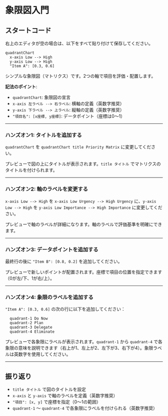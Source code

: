 # 象限図入門

## スタートコード
右上のエディタが空の場合は、以下をすべて貼り付けて保存してください。

```mermaid
quadrantChart
  x-axis Low --> High
  y-axis Low --> High
  "Item A": [0.3, 0.6]
```

シンプルな象限図（マトリクス）です。2つの軸で項目を評価・配置します。

**記法のポイント**:
- `quadrantChart`: 象限図の宣言
- `x-axis 左ラベル --> 右ラベル`: 横軸の定義（英数字推奨）
- `y-axis 下ラベル --> 上ラベル`: 縦軸の定義（英数字推奨）
- `"項目名": [x座標, y座標]`: データポイント（座標は0〜1）

---

### ハンズオン1: タイトルを追加する

`quadrantChart` を `quadrantChart title Priority Matrix` に変更してください。

プレビューで図の上にタイトルが表示されます。`title タイトル` でマトリクスのタイトルを付けられます。

---

### ハンズオン2: 軸のラベルを変更する

`x-axis Low --> High` を `x-axis Low Urgency --> High Urgency` に、`y-axis Low --> High` を `y-axis Low Importance --> High Importance` に変更してください。

プレビューで軸のラベルが詳細になります。軸のラベルで評価基準を明確にできます。

---

### ハンズオン3: データポイントを追加する

最終行の後に `"Item B": [0.8, 0.2]` を追加してください。

プレビューで新しいポイントが配置されます。座標で項目の位置を指定できます（0が左/下、1が右/上）。

---

### ハンズオン4: 象限のラベルを追加する

`"Item A": [0.3, 0.6]` の次の行に以下を追加してください：
```mermaid
  quadrant-1 Do Now
  quadrant-2 Plan
  quadrant-3 Delegate
  quadrant-4 Eliminate
```

プレビューで各象限にラベルが表示されます。`quadrant-1` から `quadrant-4` で各象限の意味を説明できます（右上が1、左上が2、左下が3、右下が4）。象限ラベルは英数字を使用してください。

---

## 振り返り
- `title タイトル` で図のタイトルを設定
- `x-axis` と `y-axis` で軸のラベルを定義（英数字推奨）
- `"項目": [x, y]` で座標を指定（0〜1の範囲）
- `quadrant-1` 〜 `quadrant-4` で各象限にラベルを付けられる（英数字推奨）
